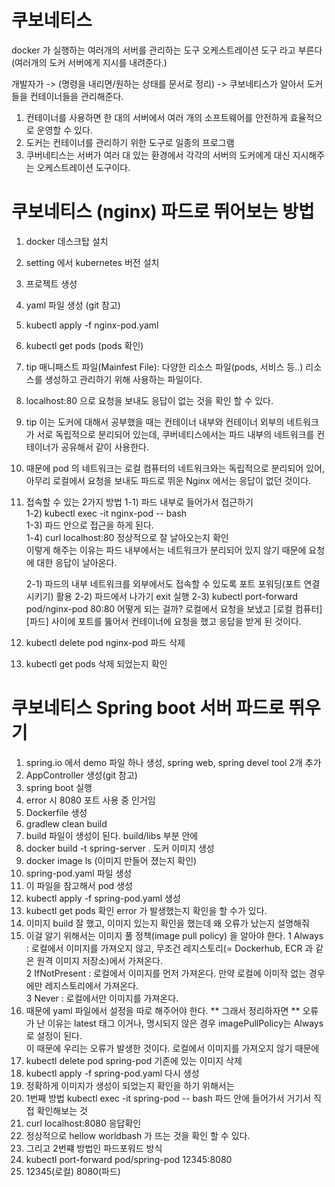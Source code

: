 # 쿠보네티스
docker 가 실행하는 여러개의 서버를 관리하는 도구
오케스트레이션 도구 라고 부른다 (여러개의 도커 서버에게 지시를 내려준다.)

개발자가 -> (명령을 내리면/원하는 상태를 문서로 정리) -> 쿠보네티스가 알아서 도커들을 컨테이너들을 관리해준다.

1. 컨테이너를 사용하면 한 대의 서버에서 여러 개의 소프트웨어를 안전하게 효율적으로 운영할 수 있다.
2. 도커는 컨테이너를 관리하기 위한 도구로 일종의 프로그램
3. 쿠버네티스는 서버가 여러 대 있는 환경에서 각각의 서버의 도커에게 대신 지시해주는 오케스트레이션 도구이다.

# 쿠보네티스 (nginx) 파드로 뛰어보는 방법
  1. docker 데스크탑 설치
  2. setting 에서 kubernetes 버전 설치
  3. 프로젝트 생성
  4. yaml 파일 생성 (git 참고)
  5. kubectl apply -f nginx-pod.yaml
  6. kubectl get pods (pods 확인)
  7. tip 매니패스트 파일(Mainfest File): 다양한 리소스 파일(pods, 서비스 등..) 리소스를 생성하고 관리하기 위해 사용하는 파일이다.
  8. localhost:80 으로 요청을 보내도 응답이 없는 것을 확인 할 수 있다.
  9. tip 이는 도커에 대해서 공부했을 때는 컨테이너 내부와 컨테이너 외부의 네트워크가 서로 독립적으로 분리되어 있는데, 쿠버네티스에서는 파드 내부의 네트워크를 컨테이너가 공유해서 같이 사용한다.
  10. 때문에 pod 의 네트워크는 로컬 컴퓨터의 네트워크와는 독립적으로 분리되어 있어, 아무리 로컬에서 요청을 보내도 파드로 뛰운 Nginx 에서는 응답이 없던 것이다.
  11. 접속할 수 있는 2가지 방법
    1-1) 파드 내부로 들어가서 접근하기    
    1-2) kubectl exec -it nginx-pod -- bash    
    1-3) 파드 안으로 접근을 하게 된다.  
    1-4) curl localhost:80 정상적으로 잘 날아오는지 확인  
       이렇게 해주는 이유는 파드 내부에서는 네트워크가 분리되어 있지 않기 때문에 요청에 대한 응답이 날아온다.
      
      2-1) 파드의 내부 네트워크를 외부에서도 접속할 수 있도록 포트 포워딩(포트 연결시키기) 활용
      2-2) 파드에서 나가기 exit 실행
      2-3) kubectl port-forward pod/nginx-pod 80:80
       어떻게 되는 걸까?
        로컬에서 요청을 보냈고 [로컬 컴퓨터] [파드] 사이에 포트를 뚫어서 컨테이너에 요청을 했고 응답을 받게 된 것이다.
  14. kubectl delete pod nginx-pod 파드 삭제
  15. kubectl get pods 삭제 되었는지 확인

# 쿠보네티스 Spring boot 서버 파드로 뛰우기
  1. spring.io 에서 demo 파일 하나 생성, spring web, spring devel tool 2개 추가
  2. AppController 생성(git 참고)
  3. spring boot 실행
  4. error 시 8080 포트 사용 중 인거임
  5. Dockerfile 생성
  6. gradlew clean build
  7. build 파일이 생성이 된다. build/libs 부분 안에
  8. docker build -t spring-server . 도커 이미지 생성
  9. docker image ls (이미지 만들어 졌는지 확인)
  10. spring-pod.yaml 파일 생성
  11. 이 파일을 참고해서 pod 생성
  12. kubectl apply -f spring-pod.yaml 생성
  13. kubectl get pods 확인 error 가 발생했는지 확인을 할 수가 있다.
  14. 이미지 build 잘 했고, 이미지 있는지 확인을 했는데 왜 오류가 났는지 설명해줘
  15. 이걸 알기 위해서는 이미지 풀 정책(image pull policy) 을 알아야 한다.
      1 Always : 로컬에서 이미지를 가져오지 않고, 무조건 레지스토리(= Dockerhub, ECR 과 같은 원격 이미지 저장소)에서 가져온다.  
      2 IfNotPresent : 로컬에서 이미지를 먼저 가져온다. 만약 로컬에 이미작 없는 경우에만 레지스토리에서 가져온다.  
      3 Never : 로컬에서만 이미지를 가져온다.
  16. 때문에 yaml 파일에서 설정을 따로 해주어야 한다.
   ** 그래서 정리하자면 **
      오류가 난 이유는 latest 태그 이거나, 명시되지 않은 경우 imagePullPolicy는 Always로 설정이 된다.  
      이 때문에 우리는 오류가 발생한 것이다. 로컬에서 이미지를 가져오지 않기 때문에
  17. kubectl delete pod spring-pod 기존에 있는 이미지 삭제
  18. kubectl apply -f spring-pod.yaml 다시 생성
  19. 정확하게 이미지가 생성이 되었는지 확인을 하기 위해서는
  20. 1번째 방법 kubectl exec -it spring-pod -- bash 파드 안에 들어가서 거기서 직접 확인해보는 것
  21. curl localhost:8080 응답확인
  22. 정상적으로 hellow worldbash 가 뜨는 것을 확인 할 수 있다.
  23. 그리고 2번쨰 방법인 파드포워드 방식
  24. kubectl port-forward pod/spring-pod 12345:8080
  25. 12345(로컬) 8080(파드)





